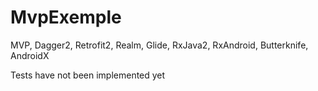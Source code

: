 # MvpExemple
MVP, Dagger2, Retrofit2, Realm, Glide, RxJava2, RxAndroid, Butterknife, AndroidX

Tests have not been implemented yet
